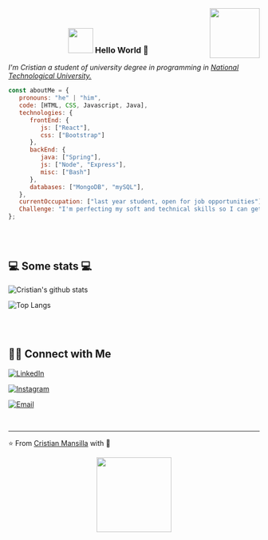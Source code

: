 <img align="right" width="100" src="https://visitor-badge.glitch.me/badge?page_id=CristianMansilla.visitor-badge&left_text=Visitors&left_color=blue&right_color=green">
</br>
<div align="center">
   
   ### <img src="https://raw.githubusercontent.com/alexnaiman/alexnaiman/master/resources/welcomeglitch.gif" width="50px" /> Hello World 👋

</div>

<p><em>I'm Cristian a student of university degree in programming in <a href="https://www.frre.utn.edu.ar/">National Technological University.</a></br>
</em></p>



```javascript
const aboutMe = {
   pronouns: "he" | "him",
   code: [HTML, CSS, Javascript, Java],
   technologies: {
      frontEnd: {
         js: ["React"],
         css: ["Bootstrap"]
      },
      backEnd: {
         java: ["Spring"],
         js: ["Node", "Express"],
         misc: ["Bash"]
      },
      databases: ["MongoDB", "mySQL"],
   },
   currentOccupation: ["last year student, open for job opportunities"],
   Challenge: "I'm perfecting my soft and technical skills so I can get my first job as a developer",
};
```
</br></br>
<h2>💻 Some stats 💻</h2>

![Cristian's github stats](https://github-readme-stats.vercel.app/api?username=CristianMansilla&show_icons=true&title_color=fff&icon_color=79ff97&text_color=9f9f9f&bg_color=151515)

![Top Langs](https://github-readme-stats.vercel.app/api/top-langs/?username=CristianMansilla&show_icons=true&title_color=fff&icon_color=79ff97&text_color=9f9f9f&bg_color=151515)

</br></br>
<h2> 🤝🏻 Connect with Me </h2>

<p align="center">

<a href="https://www.linkedin.com/in/cristian-ezequiel-mansilla/"><img alt="LinkedIn" src="https://img.shields.io/badge/LinkedIn-Cristian%20Mansilla-blue?style=flat-square&logo=linkedin"></a>

<a href="https://www.instagram.com/_cristianmansilla_/"><img alt="Instagram" src="https://img.shields.io/badge/Instagram-_cristianmansilla_-blue?style=flat-square&logo=instagram"></a>

<a href="mailto:cristianezequielmansilla@hotmail.com"><img alt="Email" src="https://img.shields.io/badge/Email-cristianezequielmansilla@hotmail.com-blue?style=flat-square&logo=gmail"></a>

</p>

</br>

<hr>

⭐️ From [Cristian Mansilla](https://github.com/CristianMansilla) with :sparkling_heart:

<p align="center">
  <img src="https://media.giphy.com/media/dxn6fRlTIShoeBr69N/giphy.gif" width="150">
</p>
